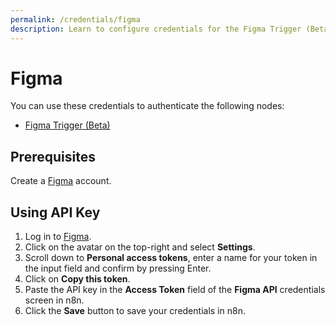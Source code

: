 ```yaml
---
permalink: /credentials/figma
description: Learn to configure credentials for the Figma Trigger (Beta) node in n8n
---
```


# Figma

You can use these credentials to authenticate the following nodes:
- [Figma Trigger (Beta)](../../nodes-library/trigger-nodes/FigmaTrigger/README.md)

## Prerequisites

Create a [Figma](https://www.figma.com/) account.

## Using API Key

1. Log in to [Figma](https://www.figma.com/).
2. Click on the avatar on the top-right and select **Settings**.
3. Scroll down to **Personal access tokens**, enter a name for your token in the input field and confirm by pressing Enter.
4. Click on **Copy this token**.
6. Paste the API key in the **Access Token** field of the **Figma API** credentials screen in n8n.
7. Click the **Save** button to save your credentials in n8n.
